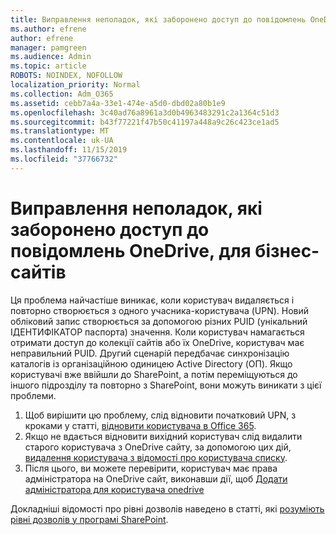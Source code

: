 ```yaml
---
title: Виправлення неполадок, які заборонено доступ до повідомлень OneDrive, для бізнес-сайтів
ms.author: efrene
author: efrene
manager: pamgreen
ms.audience: Admin
ms.topic: article
ROBOTS: NOINDEX, NOFOLLOW
localization_priority: Normal
ms.collection: Adm_O365
ms.assetid: cebb7a4a-33e1-474e-a5d0-dbd02a80b1e9
ms.openlocfilehash: 3c40ad76a8961a3d0b4963483291c2a1364c51d3
ms.sourcegitcommit: b43f77221f47b50c41197a448a9c26c423ce1ad5
ms.translationtype: MT
ms.contentlocale: uk-UA
ms.lasthandoff: 11/15/2019
ms.locfileid: "37766732"
---
```

# <a name="troubleshooting-access-denied-messages-to-onedrive-for-business-sites"></a>Виправлення неполадок, які заборонено доступ до повідомлень OneDrive, для бізнес-сайтів

Ця проблема найчастіше виникає, коли користувач видаляється і повторно створюється з одного учасника-користувача (UPN). Новий обліковий запис створюється за допомогою різних PUID (унікальний ІДЕНТИФІКАТОР паспорта) значення. Коли користувач намагається отримати доступ до колекції сайтів або їх OneDrive, користувач має неправильний PUID. Другий сценарій передбачає синхронізацію каталогів із організаційною одиницею Active Directory (ОП). Якщо користувачі вже ввійшли до SharePoint, а потім переміщуються до іншого підрозділу та повторно з SharePoint, вони можуть виникати з цієї проблеми.

1. Щоб вирішити цю проблему, слід відновити початковий UPN, з кроками у статті, [відновити користувача в Office 365](https://docs.microsoft.com/office365/admin/add-users/restore-user?view=o365-worldwide).
2. Якщо не вдається відновити вихідний користувач слід видалити старого користувача з OneDrive сайту, за допомогою цих дій, [видалення користувача з відомості про користувача списку](). 
3. Після цього, ви можете перевірити, користувач має права адміністратора на OneDrive сайт, виконавши дії, щоб [Додати адміністратора для користувача onedrive](https://docs.microsoft.com/sharepoint/manage-user-profiles?redirectSourcePath=%252fen-us%252farticle%252fmanage-user-profiles-in-the-sharepoint-admin-center-494bec9c-6654-41f0-920f-f7f937ea9723#add-and-remove-admins-for-a-users-onedrive)

Докладніші відомості про рівні дозволів наведено в статті, які [розуміють рівні дозволів у програмі SharePoint](https://docs.microsoft.com/sharepoint/understanding-permission-levels).
